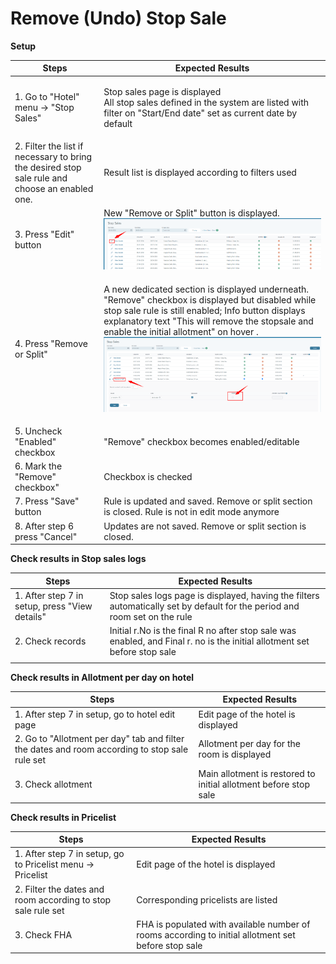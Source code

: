 # Remove (Undo) Stop Sale

**Setup**

| Steps                                                                                          | Expected Results                                                                                                                                                                                                                                                                                                      |
| ---------------------------------------------------------------------------------------------- | --------------------------------------------------------------------------------------------------------------------------------------------------------------------------------------------------------------------------------------------------------------------------------------------------------------------- |
| 1. Go to "Hotel" menu -> "Stop Sales"                                                          | <p>Stop sales page is displayed<br>All stop sales defined in the system are listed with filter on "Start/End date" set as current date by default</p>                                                                                                                                                                 |
| 2. Filter the list if necessary to bring the desired stop sale rule and choose an enabled one. | Result list is displayed according to filters used                                                                                                                                                                                                                                                                    |
| 3. Press "Edit" button                                                                         | New "Remove or Split" button is displayed.![](<../.gitbook/assets/image (172).png>)                                                                                                                                                                                                                                   |
| 4. Press "Remove or Split"                                                                     | <p>A new dedicated section is displayed underneath.<br>"Remove" checkbox is displayed but disabled while stop sale rule is still enabled; Info button displays explanatory text "This will remove the stopsale and enable the initial allotment" on hover . <img src="../.gitbook/assets/image (173).png" alt=""></p> |
| 5. Uncheck "Enabled" checkbox                                                                  | "Remove" checkbox becomes enabled/editable                                                                                                                                                                                                                                                                            |
| 6. Mark the "Remove" checkbox"                                                                 | Checkbox is checked                                                                                                                                                                                                                                                                                                   |
| 7. Press "Save" button                                                                         | Rule is updated and saved. Remove or split section is closed. Rule is not in edit mode anymore                                                                                                                                                                                                                        |
| 8. After step 6 press "Cancel"                                                                 | Updates are not saved. Remove or split section is closed.                                                                                                                                                                                                                                                             |

**Check results in Stop sales logs**

| Steps                                          | Expected Results                                                                                                           |
| ---------------------------------------------- | -------------------------------------------------------------------------------------------------------------------------- |
| 1. After step 7 in setup, press "View details" | Stop sales logs page is displayed, having the filters automatically set by default for the period and room set on the rule |
| 2. Check records                               | Initial r.No is the final R no after stop sale was enabled, and Final r. no is the initial allotment set before stop sale  |
|                                                |                                                                                                                            |

**Check results in Allotment per day on hotel**

| Steps                                                                                          | Expected Results                                                 |
| ---------------------------------------------------------------------------------------------- | ---------------------------------------------------------------- |
| 1. After step 7 in setup, go to hotel edit page                                                | Edit page of the hotel is displayed                              |
| 2. Go to "Allotment per day" tab and filter the dates and room according to stop sale rule set | Allotment per day for the room is displayed                      |
| 3. Check allotment                                                                             | Main allotment is restored to initial allotment before stop sale |

**Check results in Pricelist**

| Steps                                                        | Expected Results                                                                                    |
| ------------------------------------------------------------ | --------------------------------------------------------------------------------------------------- |
| 1. After step 7 in setup, go to Pricelist menu -> Pricelist  | Edit page of the hotel is displayed                                                                 |
| 2. Filter the dates and room according to stop sale rule set | Corresponding pricelists are listed                                                                 |
| 3. Check FHA                                                 | FHA is populated with available number of rooms according to initial allotment set before stop sale |
